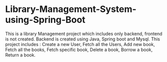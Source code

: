 # Library-Management-System-using-Spring-Boot

This is a library Management project which includes only backend, frontend is not created.
Backend is created using Java, Spring boot and Mysql.
This project includes :
  Create a new User,
  Fetch all the Users,
  Add new book,
  Fetch all the books,
  Fetch specific book,
  Delete a book,
  Borrow a book, 
  Return a book.
